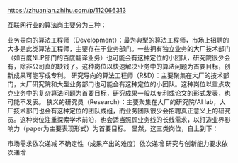 

<!--
 * @version:
 * @Author:  StevenJokess https://github.com/StevenJokess
 * @Date: 2020-10-08 00:28:27
 * @LastEditors:  StevenJokess https://github.com/StevenJokess
 * @LastEditTime: 2020-10-08 00:28:45
 * @Description:
 * @TODO::
 * @Reference:
-->

https://zhuanlan.zhihu.com/p/112066313

互联网行业的算法岗主要分为三种：

业务导向的算法工程师（Development）：最为典型的算法工程师，市场上招聘的大多是此类算法工程师，主要存在于业务部门。一些拥有独立业务的大厂技术部门（如百度NLP部门的百度翻译业务）也可能会有这种定位的小团队，研究院很少会有，除非公司真的缺钱了。这种岗位以快速解决业务中的算法问题为首要目标，创新成果可能写成专利。
研究导向的算法工程师（R&D）：主要聚集在大厂的技术部门，大厂研究院和大型业务部门也可能会有这种定位的小团队。这种岗位以重点攻克业务中的复杂算法问题为首要目标，研究成果一般以专利或论文的形式发表，也可能不发表。
狭义的研究员（Research）：主要聚集在大厂的研究院/AI lab，大厂技术部门也会有这种定位的团队或组，而业务团队很少会招聘真正意义上的研究员。这种岗位注重探索学术前沿，也会适当照顾业务线的长线需求，以打造业界影响力（paper为主要表现形式）为首要目标。
显然，这三类岗位，自上到下：

市场需求依次递减
不确定性（成果产出的难度）依次递增
研究与创新能力要求依次递增
